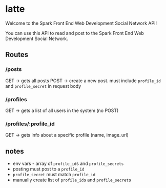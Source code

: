 # latte

Welcome to the Spark Front End Web Development Social Network API!

You can use this API to read and post to the Spark Front End Web Development Social Network.

## Routes

### /posts

GET -> gets all posts
POST -> create a new post. must include `profile_id` and `profile_secret` in request body

### /profiles

GET -> gets a list of all users in the system
(no POST)

### /profiles/:profile_id

GET -> gets info about a specific profile (name, image_url)

## notes

-   env vars - array of `profile_id`s and `profile_secrets`
-   posting must post to a `profile_id`
-   `profile_secret` must match `profile_id`
-   manually create list of `profile_id`s and `profile_secret`s
